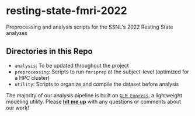 # resting-state-fmri-2022
Preprocessing and analysis scripts for the SSNL's 2022 Resting State analyses


## Directories in this Repo

* `analysis`: To be updated throughout the project
* `preprocessing`: Scripts to run `fmriprep` at the subject-level (optimized for a HPC cluster)
* `utility`: Scripts to organize and compile the dataset before analysis


The majority of our analysis pipeline is built on <a href="https://github.com/IanRFerguson/glm-express" target="_blank">`GLM Express`</a>, a
lightweight modeling utility. Please <a href="mailto:IRF229@nyu.edu" target="_blank"><b>hit me up</b></a> with any questions or comments about our work!
